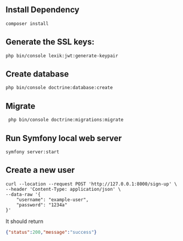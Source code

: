 ## Install Dependency

``` 
composer install
```

## Generate the SSL keys:

 ```
 php bin/console lexik:jwt:generate-keypair
 ```

## Create database

```
php bin/console doctrine:database:create
```

## Migrate

```
 php bin/console doctrine:migrations:migrate
```

## Run Symfony local web server

``` 
symfony server:start
```

## Create a new user

```
curl --location --request POST 'http://127.0.0.1:8000/sign-up' \
--header 'Content-Type: application/json' \
--data-raw '{
    "username": "example-user",
    "password": "1234a"
}'
```

It should return

```json
{"status":200,"message":"success"}
```



